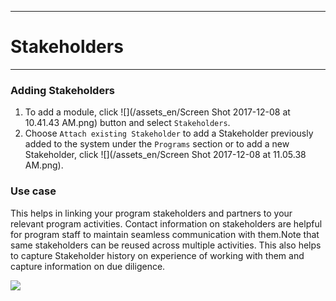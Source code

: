 ****
# Stakeholders
---

### Adding Stakeholders

1. To add a module, click ![](/assets_en/Screen Shot 2017-12-08 at 10.41.43 AM.png) button and select `Stakeholders`. 
2. Choose `Attach existing Stakeholder` to add a Stakeholder previously added to the system under the `Programs` section or to add a new Stakeholder, click ![](/assets_en/Screen Shot 2017-12-08 at 11.05.38 AM.png).

### Use case 

This helps in linking your program stakeholders and partners to your relevant program activities. Contact information on stakeholders are helpful for program staff to maintain seamless communication with them.Note that same stakeholders can be reused across multiple activities. This also helps to capture Stakeholder history on experience of working with them and capture information on due diligence.

![](https://lh4.googleusercontent.com/gKjfu6Gf36hhvnxiwR3dFwUC6_TxpsUM9josMO1WxPnZzyiyeCgYbR3QBmjcjDmCYS2pV_sKCG8OPF_yWkMJAP2DoxOYBMKUuQu9XD36SEgoFbdi3BzTg0ey-oDlC7So0JR9u3o4)

